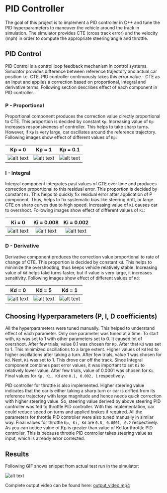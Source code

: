 # **PID Controller**

The goal of this project is to implement a PID controller in C++ and tune the PID hyperparameters to maneuver the vehicle around the track in simulation. The simulator provides CTE (cross track error) and the velocity (mph) in order to compute the appropriate steering angle and throttle.

## PID Control

PID Control is a control loop feedback mechanism in control systems. Simulator provides difference between reference trajectory and actual car position i.e. CTE. PID controller continuously takes this error value - CTE as an input and applies a correction based on proportional, integral and derivative terms. Following section describes effect of each component in PID controller.

### P - Proportional

Proportional component produces the correction value directly proportional to CTE. This proportion is decided by constant `Kp`. Increasing value of `Kp` increases responsiveness of controller. This helps to take sharp turns. However, if `Kp` is very large, car oscillates around the reference trajectory. Following images show effect of different values of `Kp`: 

| Kp = 0                                        | Kp = 1                                        | Kp = 0.1                                          |
|:---------------------------------------------:|:---------------------------------------------:|:-------------------------------------------------:|
| ![alt text](./writeup_data/Kp_0.gif "Kp = 0") | ![alt text](./writeup_data/Kp_1.gif "Kp = 1") | ![alt text](./writeup_data/Kp_0.1.gif "Kp = 0.1") |

### I - Integral

Integral component integrates past values of CTE over time and produces correction proportional to this residual error. This proportion is decided by constant `Ki`. This helps to quickly fix residual error after application of P component. Thus, helps to fix systematic bias like steering drift, or large CTE on sharp curves due to high speed. Increasing value of `Ki` causes car to overshoot. Following images show effect of different values of `Ki`: 

| Ki = 0                                        | Ki = 0.008                                            | Ki = 0.002                                            |
|:---------------------------------------------:|:-----------------------------------------------------:|:-----------------------------------------------------:|
| ![alt text](./writeup_data/Ki_0.gif "Ki = 0") | ![alt text](./writeup_data/Ki_0.008.gif "Ki = 0.008") | ![alt text](./writeup_data/Ki_0.002.gif "Ki = 0.002") |

### D - Derivative

Derivative component produces the correction value proportional to rate of change of CTE. This proportion is decided by constant `Kd`. This helps to minimize the overshooting, thus keeps vehicle relatively stable. Increasing value of `Kd` helps take turns faster, but if value is very large, it increases sensitivity. Following images show effect of different values of `Kd`:

| Kd = 0                                        | Kd = 5                                        | Kd = 1                                        |
|:---------------------------------------------:|:---------------------------------------------:|:---------------------------------------------:|
| ![alt text](./writeup_data/Kd_0.gif "Kd = 0") | ![alt text](./writeup_data/Kd_5.gif "Kd = 5") | ![alt text](./writeup_data/Kd_1.gif "Kd = 1") |

## Choosing Hyperparameters (P, I, D coefficients)

All the hyperparameters were tuned manually. This helped to understand effect of each parameter. Only one parameter was tuned at a time. To start with, `Kp` was set to 1 with other parameters set to 0. It caused lot of overshoot. After few trials, value 0.1 was chosen for `Kp`. After that `Kd` was set to 1. This minimized oscillations to a large extent. Higher values of `Kd` led to higher oscillations after taking a turn. After few trials, value 1 was chosen for `Kd`. Next, `Ki` was set to 1. This drove car off the track. Since Integral component combines past error values, it was important to set `Ki` to relatively lower value. After few trials, value of 0.0001 was chosen for `Ki`. Final values for `Kp, Ki, Kd` are `0.1, 0.002, 1` respectively.

PID controller for throttle is also implemented. Higher steering value indicates that the car is either taking a sharp turn or car is drifted from its reference trajectory with large magnitude and hence needs quick correction with higher steering value. So, steering value derived by above steering PID controller was fed to throttle PID controller. With this implementation, car could reduce speed on turns and applied brakes if required. All the parameters for throttle PID controller were also tuned manually in similar way. Final values for throttle `Kp, Ki, Kd` are `0.8, 0.0001, 0.2` respectively. As you can notice value of Kp is greater than value of Kd for throttle PID controller. This is because throttle PID controller takes steering value as input, which is already error corrected.

## Results
    
Following GIF shows snippet from actual test run in the simulator:

![alt text](writeup_data/output_video.gif "output_video")

Complete output video can be found here: [output_video.mp4](output_video.mp4)

